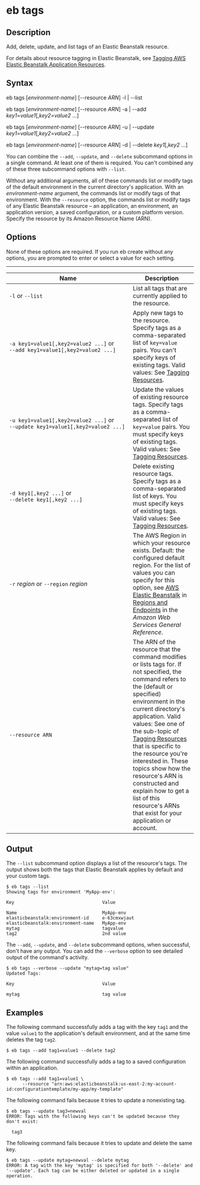 # eb tags<a name="eb3-tags"></a>

## Description<a name="eb3-tagsdescription"></a>

Add, delete, update, and list tags of an Elastic Beanstalk resource\.

For details about resource tagging in Elastic Beanstalk, see [Tagging AWS Elastic Beanstalk Application Resources](applications-tagging-resources.md)\.

## Syntax<a name="eb3-tagsyntax"></a>

eb tags \[*environment\-name*\] \[\-\-resource *ARN*\] \-l \| \-\-list

eb tags \[*environment\-name*\] \[\-\-resource *ARN*\] \-a \| \-\-add *key1*=*value1*\[,*key2*=*value2* \.\.\.\]

eb tags \[*environment\-name*\] \[\-\-resource *ARN*\] \-u \| \-\-update *key1*=*value1*\[,*key2*=*value2* \.\.\.\]

eb tags \[*environment\-name*\] \[\-\-resource *ARN*\] \-d \| \-\-delete *key1*\[,*key2* \.\.\.\]

You can combine the `--add`, `--update`, and `--delete` subcommand options in a single command\. At least one of them is required\. You can't combined any of these three subcommand options with `--list`\.

Without any additional arguments, all of these commands list or modify tags of the default environment in the current directory's application\. With an *environment\-name* argument, the commands list or modify tags of that environment\. With the `--resource` option, the commands list or modify tags of any Elastic Beanstalk resource – an application, an environment, an application version, a saved configuration, or a custom platform version\. Specify the resource by its Amazon Resource Name \(ARN\)\.

## Options<a name="eb3-tagsoptions"></a>

None of these options are required\. If you run eb create without any options, you are prompted to enter or select a value for each setting\.


****  

|  Name  |  Description  | 
| --- | --- | 
|  `-l` or `--list`  |  List all tags that are currently applied to the resource\.  | 
|  `-﻿a key1=value1[,key2=value2 ...]` or `-﻿-﻿add key1=value1[,key2=value2 ...]`  |  Apply new tags to the resource\. Specify tags as a comma\-separated list of `key=value` pairs\. You can't specify keys of existing tags\. Valid values: See [Tagging Resources](applications-tagging-resources.md)\.  | 
|  `-﻿u key1=value1[,key2=value2 ...]` or `-﻿-﻿update key1=value1[,key2=value2 ...]`  |  Update the values of existing resource tags\. Specify tags as a comma\-separated list of `key=value` pairs\. You must specify keys of existing tags\. Valid values: See [Tagging Resources](applications-tagging-resources.md)\.  | 
|  `-﻿d key1[,key2 ...]` or `-﻿-﻿delete key1[,key2 ...]`  |  Delete existing resource tags\. Specify tags as a comma\-separated list of keys\. You must specify keys of existing tags\. Valid values: See [Tagging Resources](applications-tagging-resources.md)\.  | 
|  `-r` *region* or `--region` *region*  |  The AWS Region in which your resource exists\. Default: the configured default region\. For the list of values you can specify for this option, see [AWS Elastic Beanstalk](http://docs.aws.amazon.com/general/latest/gr/rande.html#elasticbeanstalk_region) in [Regions and Endpoints](http://docs.aws.amazon.com/general/latest/gr/rande.html) in the *Amazon Web Services General Reference*\.  | 
|  `-﻿-﻿resource ARN`  |  The ARN of the resource that the command modifies or lists tags for\. If not specified, the command refers to the \(default or specified\) environment in the current directory's application\. Valid values: See one of the sub\-topic of [Tagging Resources](applications-tagging-resources.md) that is specific to the resource you're interested in\. These topics show how the resource's ARN is constructed and explain how to get a list of this resource's ARNs that exist for your application or account\.  | 

## Output<a name="eb3-tagsoutput"></a>

The `--list` subcommand option displays a list of the resource's tags\. The output shows both the tags that Elastic Beanstalk applies by default and your custom tags\.

```
$ eb tags --list
Showing tags for environment 'MyApp-env':

Key                                 Value

Name                                MyApp-env
elasticbeanstalk:environment-id     e-63cmxwjaut
elasticbeanstalk:environment-name   MyApp-env
mytag                               tagvalue
tag2                                2nd value
```

The `--add`, `--update`, and `--delete` subcommand options, when successful, don't have any output\. You can add the `--verbose` option to see detailed output of the command's activity\.

```
$ eb tags --verbose --update "mytag=tag value"
Updated Tags:

Key                                 Value

mytag                               tag value
```

## Examples<a name="eb3-tagsexamples"></a>

The following command successfully adds a tag with the key `tag1` and the value `value1` to the application's default environment, and at the same time deletes the tag `tag2`\.

```
$ eb tags --add tag1=value1 --delete tag2
```

The following command successfully adds a tag to a saved configuration within an application\.

```
$ eb tags --add tag1=value1 \
      --resource "arn:aws:elasticbeanstalk:us-east-2:my-account-id:configurationtemplate/my-app/my-template"
```

The following command fails because it tries to update a nonexisting tag\.

```
$ eb tags --update tag3=newval
ERROR: Tags with the following keys can't be updated because they don't exist:

  tag3
```

The following command fails because it tries to update and delete the same key\.

```
$ eb tags --update mytag=newval --delete mytag
ERROR: A tag with the key 'mytag' is specified for both '--delete' and '--update'. Each tag can be either deleted or updated in a single operation.
```